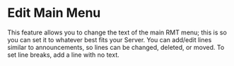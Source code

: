 # Edit Main Menu

This feature allows you to change the text of the main RMT menu; this is so you can set it to whatever best fits your Server. You can add/edit lines similar to announcements, so lines can be changed, deleted, or moved. To set line breaks, add a line with no text.
